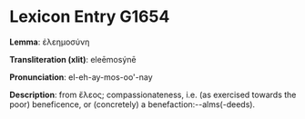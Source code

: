# Lexicon Entry G1654

**Lemma**: ἐλεημοσύνη

**Transliteration (xlit)**: eleēmosýnē

**Pronunciation**: el-eh-ay-mos-oo'-nay

**Description**:
from ἔλεος; compassionateness, i.e. (as exercised towards the poor) beneficence, or (concretely) a benefaction:--alms(-deeds).

